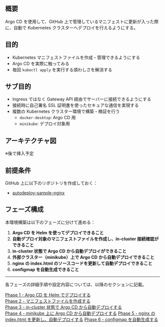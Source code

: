 ## 概要

Argo CD を使用して、GitHub 上で管理しているマニフェストに更新が入った際に、自動で Kubernetes クラスターへデプロイを行えるようにする。

## 目的

- Kubernetes マニフェストファイルを作成・管理できるようにする
- Argo CD を実際に触ってみる
- 毎回 `kubectl apply` を実行する煩わしさを解消する

## サブ目的

- Ingress ではなく Gateway API 経由でサーバーに接続できるようにする
- 接続時に自己署名 SSL 証明書を使ったセキュアな通信を実現する
- 複数の Kubernetes クラスター環境で構築・検証を行う
  - `docker-desktop`: Argo CD 用
  - `minikube`: デプロイ対象用

## アーキテクチャ図

※後で挿入予定

## 前提条件

GitHub 上に以下のリポジトリを作成しておく：

- [autodeploy-sample-nginx](https://github.com/Karasu1t/autodeploy-sample-nginx)

## フェーズ構成

本環境構築は以下のフェーズに分けて進める：

1. **Argo CD を Helm を使ってデプロイできること**
2. **自動デプロイ対象のマニフェストファイルを作成し、in-cluster 接続確認ができること**
3. **in-cluster 状態で Argo CD から自動デプロイができること**
4. **外部クラスター（minikube）上で Argo CD から自動デプロイできること**
5. **nginx の index.html のソースコードを更新して自動デプロイできること**
6. **configmap を自動生成できること**

---

各フェーズの詳細手順や設定内容については、以降のセクションに記載。

[Phase 1 - Argo CD を Helm でデプロイする](https://github.com/Karasu1t/autodeploy-sample-nginx/blob/main/Phase1.md)  
[Phase 2 - マニフェストファイルを作成する](https://github.com/Karasu1t/autodeploy-sample-nginx/blob/main/Phase2.md)  
[Phase 3 - in-cluster 状態で Argo CD から自動デプロイする](https://github.com/Karasu1t/autodeploy-sample-nginx/blob/main/Phase3.md)  
[Phase 4 - minikube 上に Argo CD から自動デプロイする](https://github.com/Karasu1t/autodeploy-sample-nginx/blob/main/Phase4.md)
[Phase 5 - nginx の index.html を更新し、自動デプロイする](https://github.com/Karasu1t/autodeploy-sample-nginx/blob/main/Phase5.md)
[Phase 6 - configmap を自動生成する](https://github.com/Karasu1t/autodeploy-sample-nginx/blob/main/Phase6.md)

